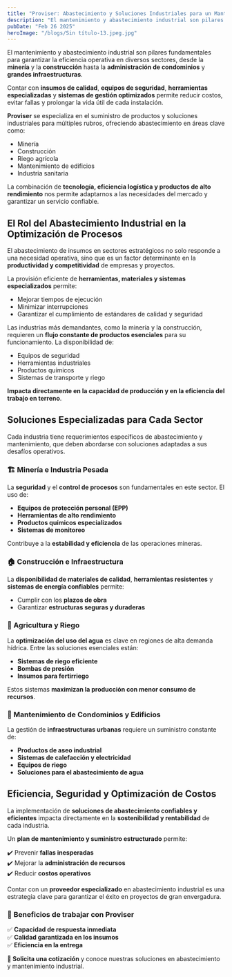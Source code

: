 ```yaml
---
title: "Proviser: Abastecimiento y Soluciones Industriales para un Mantenimiento Eficiente"
description: "El mantenimiento y abastecimiento industrial son pilares fundamentales para garantizar la eficiencia operativa en diversos sectores, desde la minería y la construcción hasta la administración de condominios y grandes infraestructuras."
pubDate: "Feb 26 2025"
heroImage: "/blogs/Sin título-13.jpeg.jpg"
---
```


El mantenimiento y abastecimiento industrial son pilares fundamentales para garantizar la eficiencia operativa en diversos sectores, desde la **minería** y la **construcción** hasta la **administración de condominios** y **grandes infraestructuras**.

Contar con **insumos de calidad**, **equipos de seguridad**, **herramientas especializadas** y **sistemas de gestión optimizados** permite reducir costos, evitar fallas y prolongar la vida útil de cada instalación.

**Proviser** se especializa en el suministro de productos y soluciones industriales para múltiples rubros, ofreciendo abastecimiento en áreas clave como:

-   Minería
-   Construcción
-   Riego agrícola
-   Mantenimiento de edificios
-   Industria sanitaria

La combinación de **tecnología, eficiencia logística y productos de alto rendimiento** nos permite adaptarnos a las necesidades del mercado y garantizar un servicio confiable.

## El Rol del Abastecimiento Industrial en la Optimización de Procesos

El abastecimiento de insumos en sectores estratégicos no solo responde a una necesidad operativa, sino que es un factor determinante en la **productividad y competitividad** de empresas y proyectos.

La provisión eficiente de **herramientas, materiales y sistemas especializados** permite:

-   Mejorar tiempos de ejecución
-   Minimizar interrupciones
-   Garantizar el cumplimiento de estándares de calidad y seguridad

Las industrias más demandantes, como la minería y la construcción, requieren un **flujo constante de productos esenciales** para su funcionamiento. La disponibilidad de:

-   Equipos de seguridad
-   Herramientas industriales
-   Productos químicos
-   Sistemas de transporte y riego

**Impacta directamente en la capacidad de producción y en la eficiencia del trabajo en terreno**.

## Soluciones Especializadas para Cada Sector

Cada industria tiene requerimientos específicos de abastecimiento y mantenimiento, que deben abordarse con soluciones adaptadas a sus desafíos operativos.

### 🏗️ Minería e Industria Pesada

La **seguridad** y el **control de procesos** son fundamentales en este sector. El uso de:

-   **Equipos de protección personal (EPP)**
-   **Herramientas de alto rendimiento**
-   **Productos químicos especializados**
-   **Sistemas de monitoreo**

Contribuye a la **estabilidad y eficiencia** de las operaciones mineras.

### 🏠 Construcción e Infraestructura

La **disponibilidad de materiales de calidad**, **herramientas resistentes** y **sistemas de energía confiables** permite:

-   Cumplir con los **plazos de obra**
-   Garantizar **estructuras seguras y duraderas**

### 🌱 Agricultura y Riego

La **optimización del uso del agua** es clave en regiones de alta demanda hídrica. Entre las soluciones esenciales están:

-   **Sistemas de riego eficiente**
-   **Bombas de presión**
-   **Insumos para fertirriego**

Estos sistemas **maximizan la producción con menor consumo de recursos**.

### 🏢 Mantenimiento de Condominios y Edificios

La gestión de **infraestructuras urbanas** requiere un suministro constante de:

-   **Productos de aseo industrial**
-   **Sistemas de calefacción y electricidad**
-   **Equipos de riego**
-   **Soluciones para el abastecimiento de agua**

## Eficiencia, Seguridad y Optimización de Costos

La implementación de **soluciones de abastecimiento confiables y eficientes** impacta directamente en la **sostenibilidad y rentabilidad** de cada industria.

Un **plan de mantenimiento y suministro estructurado** permite:

✔️ Prevenir **fallas inesperadas**  
✔️ Mejorar la **administración de recursos**  
✔️ Reducir **costos operativos**

Contar con un **proveedor especializado** en abastecimiento industrial es una estrategia clave para garantizar el éxito en proyectos de gran envergadura.

### 🔹 **Beneficios de trabajar con Proviser**

✅ **Capacidad de respuesta inmediata**  
✅ **Calidad garantizada en los insumos**  
✅ **Eficiencia en la entrega**

**📩 Solicita una cotización** y conoce nuestras soluciones en abastecimiento y mantenimiento industrial.
